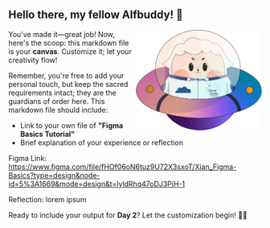 ## Hello there, my fellow Alfbuddy! 💖

<img align="right" width="250px" src="../../assets/alf/alf-ufo.png">

You've made it—great job! Now, here's the scoop: this markdown file is your **canvas**. Customize it; let your creativity flow!

Remember, you're free to add your personal touch, but keep the sacred requirements intact; they are the guardians of order here. This markdown file should include:
- Link to your own file of **"Figma Basics Tutorial"**
- Brief explanation of your experience or reflection

Figma Link: https://www.figma.com/file/fHOf06oN6tuz9U72X3sxoT/Xian_Figma-Basics?type=design&node-id=5%3A1669&mode=design&t=lyldRhq47oDJ3PiH-1

Reflection: lorem ipsum

Ready to include your output for **Day 2**? Let the customization begin! 🚀✨

<!-- You may now delete and modify the content of this file -->